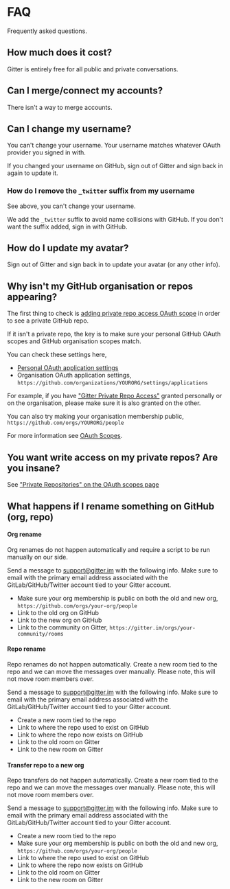 # FAQ

Frequently asked questions.

## How much does it cost?

Gitter is entirely free for all public and private conversations.


## Can I merge/connect my accounts?

There isn't a way to merge accounts.


## Can I change my username?

You can't change your username. Your username matches whatever OAuth provider you signed in with.

If you changed your username on GitHub, sign out of Gitter and sign back in again to update it.


### How do I remove the  `_twitter` suffix from my username

See above, you can't change your username.

We add the `_twitter` suffix to avoid name collisions with GitHub.
If you don't want the suffix added, sign in with GitHub.


## How do I update my avatar?

Sign out of Gitter and sign back in to update your avatar (or any other info).


## Why isn't my GitHub organisation or repos appearing?

The first thing to check is [adding private repo access OAuth scope](./oauth-scopes.md#private-repositories) in order to see a private GitHub repo.

If it isn't a private repo, the key is to make sure your personal GitHub OAuth scopes and GitHub organisation scopes match.

You can check these settings here,

 - [Personal OAuth application settings](https://github.com/settings/applications)
 - Organisation OAuth application settings, `https://github.com/organizations/YOURORG/settings/applications`

For example, if you have ["Gitter Private Repo Access"](./oauth-scopes#private-repositories)
granted personally or on the organisation, please make sure it is also granted on the other.

You can also try making your organisation membership public, `https://github.com/orgs/YOURORG/people`

For more information see [OAuth Scopes](./oauth-scopes).


## You want write access on my private repos? Are you insane?

See ["Private Repositories" on the OAuth scopes page](./oauth-scopes#private-repositories)

## What happens if I rename something on GitHub (org, repo)

#### Org rename

Org renames do not happen automatically and require a script to be run manually on our side.

Send a message to support@gitter.im with the following info. Make sure to email with the primary email address associated with the GitLab/GitHub/Twitter account tied to your Gitter account.

 - Make sure your org membership is public on both the old and new org, `https://github.com/orgs/your-org/people`
 - Link to the old org on GitHub
 - Link to the new org on GitHub
 - Link to the community on Gitter, `https://gitter.im/orgs/your-community/rooms`

#### Repo rename

Repo renames do not happen automatically. Create a new room tied to the repo and we can move the messages over manually. Please note, this will not move room members over.

Send a message to support@gitter.im with the following info. Make sure to email with the primary email address associated with the GitLab/GitHub/Twitter account tied to your Gitter account.

 - Create a new room tied to the repo
 - Link to where the repo used to exist on GitHub
 - Link to where the repo now exists on GitHub
 - Link to the old room on Gitter
 - Link to the new room on Gitter

#### Transfer repo to a new org

Repo transfers do not happen automatically. Create a new room tied to the repo and we can move the messages over manually. Please note, this will not move room members over.

Send a message to support@gitter.im with the following info. Make sure to email with the primary email address associated with the GitLab/GitHub/Twitter account tied to your Gitter account.

 - Create a new room tied to the repo
 - Make sure your org membership is public on both the old and new org, `https://github.com/orgs/your-org/people`
 - Link to where the repo used to exist on GitHub
 - Link to where the repo now exists on GitHub
 - Link to the old room on Gitter
 - Link to the new room on Gitter
